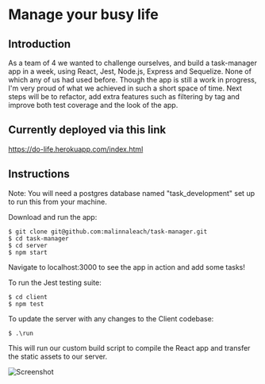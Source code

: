 # Manage your busy life

Introduction
-------
As a team of 4 we wanted to challenge ourselves, and build a task-manager app in a week, using React, Jest, Node.js, Express and Sequelize.  None of which any of us had used before.  Though the app is still a work in progress, I'm very proud of what we achieved in such a short space of time. Next steps will be to refactor, add extra features such as filtering by tag and improve both test coverage and the look of the app.

Currently deployed via this link
----
https://do-life.herokuapp.com/index.html


Instructions
----
Note: You will need a postgres database named "task_development" set up to run this from your machine.

Download and run the app:
```
$ git clone git@github.com:malinnaleach/task-manager.git
$ cd task-manager
$ cd server
$ npm start
```

Navigate to localhost:3000 to see the app in action and add some tasks!


To run the Jest testing suite:
```
$ cd client
$ npm test
```

To update the server with any changes to the Client codebase:
```
$ .\run
```
This will run our custom build script to compile the React app and transfer the static assets to our server. 


![Screenshot](https://www.dropbox.com/s/c2btovu2fk3407w/Screen%20Shot%202016-11-30%20at%2021.48.26.png?raw=1)

